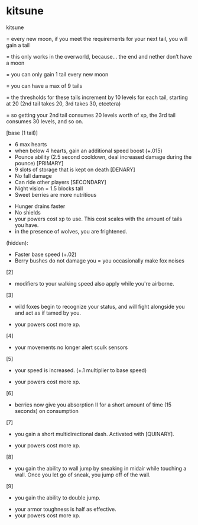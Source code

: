 # kitsune

kitsune 

= every new moon, if you meet the requirements for your next tail, you will gain a tail

= this only works in the overworld, because… the end and nether don’t have a moon

= you can only gain 1 tail every new moon

= you can have a max of 9 tails

= the thresholds for these tails increment by 10 levels for each tail, starting at 20 (2nd tail takes 20, 3rd takes 30, etcetera)

= so getting your 2nd tail consumes 20 levels worth of xp, the 3rd tail consumes 30 levels, and so on.


[base (1 tail)]
+ 6 max hearts
+ when below 4 hearts, gain an additional speed boost (+.015)
+ Pounce ability (2.5 second cooldown, deal increased damage during the pounce) [PRIMARY]
+ 9 slots of storage that is kept on death [DENARY]
+ No fall damage
+ Can ride other players [SECONDARY]
+ Night vision
= 1.5 blocks tall
+ Sweet berries are more nutritious
- Hunger drains faster
- No shields
- your powers cost xp to use. This cost scales with the amount of tails you have.
- in the presence of wolves, you are frightened.

(hidden):
+ Faster base speed (+.02)
+ Berry bushes do not damage you
= you occasionally make fox noises


[2]
+ modifiers to your walking speed also apply while you're airborne.

[3]
+ wild foxes begin to recognize your status, and will fight alongside you and act as if tamed by you.
- your powers cost more xp.

[4]
+ your movements no longer alert sculk sensors


[5]
+ your speed is increased. (+.1 multiplier to base speed)
- your powers cost more xp.

[6]
+ berries now give you absorption II for a short amount of time (15 seconds) on consumption

[7]
+ you gain a short multidirectional dash. Activated with [QUINARY].
- your powers cost more xp.

[8]
+ you gain the ability to wall jump by sneaking in midair while touching a wall. Once you let go of sneak, you jump off of the wall.

[9]
+ you gain the ability to double jump.
- your armor toughness is half as effective.
- your powers cost more xp.

